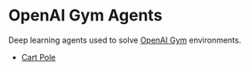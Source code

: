 # OpenAI Gym Agents

Deep learning agents used to solve [OpenAI Gym](https://github.com/openai/gym) environments.

* [Cart Pole](/cart_pole)
